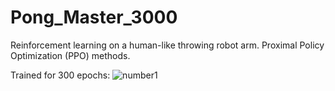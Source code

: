 # Pong_Master_3000
Reinforcement learning on a human-like throwing robot arm. Proximal Policy Optimization (PPO) methods.

Trained for 300 epochs:
![number1](https://github.com/SimonBakJeppesen/Pong_Master_3000/assets/55833078/31d40f58-937d-4382-a432-af9f5eed1797)
